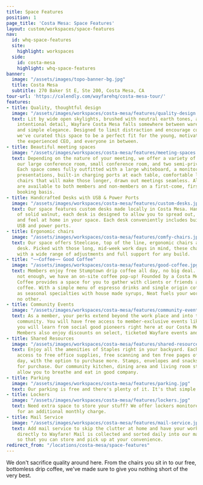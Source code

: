 ```yaml
---
title: Space Features
position: 1
page_title: 'Costa Mesa: Space Features'
layout: custom/workspaces/space-features
nav:
  id: whq-space-features
  site:
    highlight: workspaces
  side:
    id: costa-mesa
    highlight: whq-space-features
banner:
  image: "/assets/images/topo-banner-bg.jpg"
  title: Costa Mesa
  subtitle: 270 Baker St E, Ste 200, Costa Mesa, CA
tour-url: 'https://calendly.com/wayfarehq/costa-mesa-tour/'
features:
- title: Quality, thoughtful design
  image: "/assets/images/workspaces/costa-mesa/features/quality-design.jpg"
  text: Lit by wide open skylights, brushed with neutral earth tones, and decked with
    intentional detail, Wayfare Costa Mesa falls somewhere between warehouse chic
    and simple elegance. Designed to limit distraction and encourage collaboration,
    we've curated this space to be a perfect fit for the young, motivated startup,
    the experienced CEO, and everyone in between.
- title: Beautiful meeting spaces
  image: "/assets/images/workspaces/costa-mesa/features/meeting-spaces.jpg"
  text: Depending on the nature of your meeting, we offer a variety of options including
    our large conference room, small conference room, and two semi-private alcoves.
    Each space comes fully outfitted with a large whiteboard, a monitor for visual
    presentations, built-in charging ports at each table, comfortable lighting, and
    chairs that will make those longer, drawn out meetings seamless. All meeting rooms
    are available to both members and non-members on a first-come, first-serve online
    booking basis.
- title: Handcrafted Desks with USB & Power Ports
  image: "/assets/images/workspaces/costa-mesa/features/custom-desks.jpg"
  text: Our space features custom desks made locally in Costa Mesa. Hand crafted out
    of solid walnut, each desk is designed to allow you to spread out, buckle down,
    and feel at home in your space. Each desk conveniently includes built-in, high-powered
    USB and power ports.
- title: Ergonomic chairs
  image: "/assets/images/workspaces/costa-mesa/features/comfy-chairs.jpg"
  text: Our space offers Steelcase, top of the line, ergonomic chairs at each coworking
    desk. Picked with those long, mid-week work days in mind, these chairs are designed
    with a wide range of adjustments and full support for any build.
- title: "~~Coffee~~ Good Coffee"
  image: "/assets/images/workspaces/costa-mesa/features/good-coffee.jpg"
  text: Members enjoy free Stumptown drip coffee all day, no big deal. And if that's
    not enough, we have an on-site coffee pop-up! Founded by a Costa Mesa local, Neat
    Coffee provides a space for you to gather with clients or friends around top notch
    coffee. With a simple menu of espresso drinks and single origin coffees as well
    as seasonal specialties with house made syrups, Neat fuels your work day like
    no other.
- title: Community Events
  image: "/assets/images/workspaces/costa-mesa/features/community-events.jpg"
  text: As a member, your perks extend beyond the work place and into the Costa Mesa
    community. You will have free access to member-exclusive events like Forum where
    you will learn from social good pioneers right here at our Costa Mesa location.
    Members also enjoy discounts on select, ticketed Wayfare events and workshops.
- title: Shared Resources
  image: "/assets/images/workspaces/costa-mesa/features/shared-resources.jpg"
  text: Enjoy all the amenities of Staples right in your backyard. Each member has
    access to free office supplies, free scanning and ten free pages of printing per
    day, with the option to purchase more. Stamps, envelopes and snacks are also available
    for purchase. Our community kitchen, dining area and living room style lounges
    allow you to breathe and eat in good company.
- title: Parking
  image: "/assets/images/workspaces/costa-mesa/features/parking.jpg"
  text: Our parking is free and there's plenty of it. It's that simple.
- title: Lockers
  image: "/assets/images/workspaces/costa-mesa/features/lockers.jpg"
  text: Need extra space to store your stuff? We offer lockers monitored for security
    for an additional monthly charge.
- title: Mail Service
  image: "/assets/images/workspaces/costa-mesa/features/mail-service.jpg"
  text: Add mail service to skip the clutter at home and have your work-mail delivered
    directly to Wayfare! Mail is collected and sorted daily into our mail locker,
    so that you can store and pick up at your convenience.
redirect_from: "/locations/costa-mesa/space-features"
---
```


We don't sacrifice quality around here. From the chairs you sit in to our free, bottomless drip coffee, we've made sure to give you nothing short of the very best.
